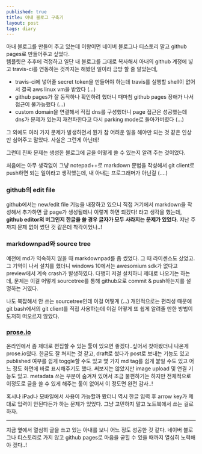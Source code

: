 ```yaml
---
published: true
title: 아내 블로그 구축기
layout: post
tags: diary
---
```

아내 블로그를 만들어 주고 있는데 이왕이면 네이버 블로그나 티스토리 말고 github pages로 만들어주고 싶었다.  
템플릿은 추후에 걱정하고 일단 내 블로그를 그대로 복사해서 아내의 github 계정에 넣고 travis-ci를 연동하는 것까지는 해봤던 일이라 금방 할 줄 알았는데,

- travis-ci에 넣어줄 secret token을 만들어야 하는데 travis를 실행할 shell이 없어서 결국 aws linux vm을 받았다 (...)
- github pages가 잘 동작하나 확인하려 했더니 때마침 github pages 장애가 나서 접근이 불가능했다 (...)
- custom domain을 연결해서 직접 dns를 구성했더니 page 접근은 성공했는데 dns가 문제가 있는지 재전파한다고 다시 parking mode로 돌아가버렸다 (...)

그 외에도 여러 가지 문제가 발생하면서 뭔가 참 어려운 일을 해야만 되는 것 같은 인상만 심어주고 말았다. 사실은 그런게 아닌데!

그런데 진짜 문제는 생성한 블로그에 글을 어떻게 쓸 수 있는지 알려 주는 것이었다.

처음에는 아무 생각없이 그냥 notepad++로 markdown 문법을 작성해서 git client로 push하면 되는 일이라고 생각했는데, 내 아내는 프로그래머가 아닌걸 (....)

### github의 edit file

github에서는 new/edit file 기능을 내장하고 있으니 직접 거기에서 markdown을 작성해서 추가하면 글 page가 생성될테니 이렇게 하면 되겠다! 라고 생각을 했는데, **github editor의 버그인지 한글을 쓸 경우 글자가 모두 사라지는 문제가 있었다.** 지난 주까지 문제 없이 썼던 것 같은데 착각이었나..!

### markdownpad와 source tree

예전에 md가 익숙하지 않을 때 markdownpad를 좀 썼었다. 그 때 라이센스도 샀었고. 그 기억이 나서 설치를 했더니 windows 10에서는 awesomium sdk가 없다고 preview에서 계속 crash가 발생하였다. 다행히 저걸 설치하니 제대로 나오기는 하는데, 문제는 이걸 어떻게 sourcetree를 통해 github으로 commit & push하는지를 설명하는 거였다.

나도 복잡해서 안 쓰는 sourcetree인데 이걸 어떻게 (...) 개인적으로는 편리성 때문에 git bash에서의 git client를 직접 사용하는데 이걸 어떻게 또 쉽게 알려줄 만한 방법이 도저히 떠오르지 않았다.

### [prose.io](http://prose.io)

온라인에서 좀 제대로 편집할 수 있는 툴이 있으면 좋겠다..싶어서 찾아봤더니 나온게 prose.io였다. 한글도 잘 쳐지는 것 같고, draft로 썼다가 post로 보내는 기능도 있고 published 여부를 쉽게 toggle할 수도 있고 몇 가지 md tag를 쉽게 붙일 수도 있고 어느 정도 화면에 바로 표시해주기도 했다. 써보지는 않았지만 image upload 및 연결 기능도 있고. metadata 쓰는 부분이 숨겨져 있어서 조금 불편하기는 하지만 전체적으로 이정도로 글을 쓸 수 있게 해주는 툴이 없어서 이 정도면 완전 감사..!

혹시나 iPad나 모바일에서 사용이 가능할까 봤더니 역시 한글 입력 후 arrow key가 제대로 입력이 안된다든가 하는 문제가 있었다. 그냥 고민하지 말고 노트북에서 쓰는 걸로 하자.

---

지금 옆에서 열심히 글을 쓰고 있는 아내를 보니 어느 정도 성공한 것 같다. 네이버 블로그나 티스토리로 가지 않고 github pages로 마음을 굳힐 수 있을 때까지 열심히 노력해야 겠다..!
